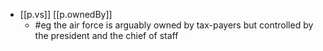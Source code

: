 


- [[p.vs]] [[p.ownedBy]]
  - #eg the air force is arguably owned by tax-payers but controlled by the president and the chief of staff
